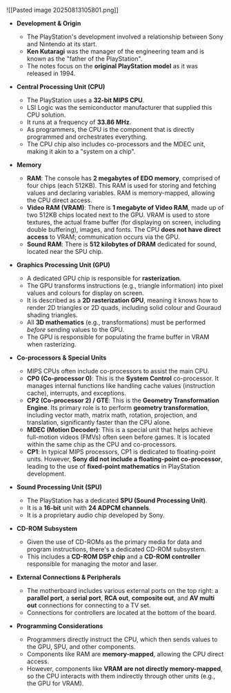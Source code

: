 ![[Pasted image 20250813105801.png]]

*   **Development & Origin**
    *   The PlayStation's development involved a relationship between Sony and Nintendo at its start.
    *   **Ken Kutaragi** was the manager of the engineering team and is known as the "father of the PlayStation".
    *   The notes focus on the **original PlayStation model** as it was released in 1994.

*   **Central Processing Unit (CPU)**
    *   The PlayStation uses a **32-bit MIPS CPU**.
    *   LSI Logic was the semiconductor manufacturer that supplied this CPU solution.
    *   It runs at a frequency of **33.86 MHz**.
    *   As programmers, the CPU is the component that is directly programmed and orchestrates everything.
    *   The CPU chip also includes co-processors and the MDEC unit, making it akin to a "system on a chip".

*   **Memory**
    *   **RAM**: The console has **2 megabytes of EDO memory**, comprised of four chips (each 512KB). This RAM is used for storing and fetching values and declaring variables. RAM is memory-mapped, allowing the CPU direct access.
    *   **Video RAM (VRAM)**: There is **1 megabyte of Video RAM**, made up of two 512KB chips located next to the GPU. VRAM is used to store textures, the actual frame buffer (for displaying on screen, including double buffering), images, and fonts. The CPU **does not have direct access** to VRAM; communication occurs via the GPU.
    *   **Sound RAM**: There is **512 kilobytes of DRAM** dedicated for sound, located near the SPU chip.

*   **Graphics Processing Unit (GPU)**
    *   A dedicated GPU chip is responsible for **rasterization**.
    *   The GPU transforms instructions (e.g., triangle information) into pixel values and colours for display on screen.
    *   It is described as a **2D rasterization GPU**, meaning it knows how to render 2D triangles or 2D quads, including solid colour and Gouraud shading triangles.
    *   All **3D mathematics** (e.g., transformations) must be performed *before* sending values to the GPU.
    *   The GPU is responsible for populating the frame buffer in VRAM when rasterizing.

*   **Co-processors & Special Units**
    *   MIPS CPUs often include co-processors to assist the main CPU.
    *   **CP0 (Co-processor 0)**: This is the **System Control** co-processor. It manages internal functions like handling cache values (instruction cache), interrupts, and exceptions.
    *   **CP2 (Co-processor 2) / GTE**: This is the **Geometry Transformation Engine**. Its primary role is to perform **geometry transformation**, including vector math, matrix math, rotation, projection, and translation, significantly faster than the CPU alone.
    *   **MDEC (Motion Decoder)**: This is a special unit that helps achieve full-motion videos (FMVs) often seen before games. It is located within the same chip as the CPU and co-processors.
    *   **CP1**: In typical MIPS processors, CP1 is dedicated to floating-point units. However, **Sony did not include a floating-point co-processor**, leading to the use of **fixed-point mathematics** in PlayStation development.

*   **Sound Processing Unit (SPU)**
    *   The PlayStation has a dedicated **SPU (Sound Processing Unit)**.
    *   It is a **16-bit** unit with **24 ADPCM channels**.
    *   It is a proprietary audio chip developed by Sony.

*   **CD-ROM Subsystem**
    *   Given the use of CD-ROMs as the primary media for data and program instructions, there's a dedicated CD-ROM subsystem.
    *   This includes a **CD-ROM DSP chip** and a **CD-ROM controller** responsible for managing the motor and laser.

*   **External Connections & Peripherals**
    *   The motherboard includes various external ports on the top right: a **parallel port**, a **serial port**, **RCA out**, **composite out**, and **AV multi out** connections for connecting to a TV set.
    *   Connections for controllers are located at the bottom of the board.

*   **Programming Considerations**
    *   Programmers directly instruct the CPU, which then sends values to the GPU, SPU, and other components.
    *   Components like RAM are **memory-mapped**, allowing the CPU direct access.
    *   However, components like **VRAM are not directly memory-mapped**, so the CPU interacts with them indirectly through other units (e.g., the GPU for VRAM).